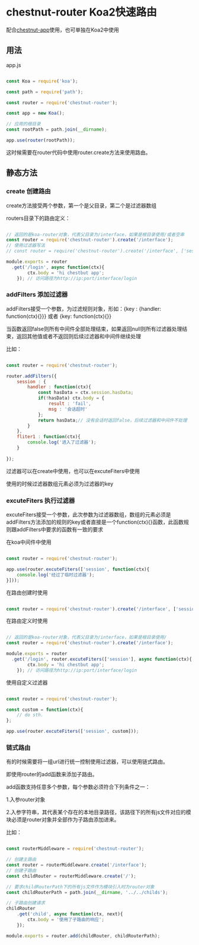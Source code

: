 # chestnut-router Koa2快速路由

配合[chestnut-app](https://github.com/nandy007/chestnut-app)使用，也可单独在Koa2中使用

## 用法

app.js

```javascript

const Koa = require('koa');

const path = require('path');

const router = require('chestnut-router');

const app = new Koa();

// 应用的根目录
const rootPath = path.join(__dirname);

app.use(router(rootPath));

```

这时候需要在router代码中使用router.create方法来使用路由。


## 静态方法

### create 创建路由

create方法接受两个参数，第一个是父目录，第二个是过滤器数组

routers目录下的路由定义：
```javascript

// 返回的是koa-router对象，代表父目录为/interface，如果是根目录使用/或者空串
const router = require('chestnut-router').create('/interface');
// 使用过滤器写法
// const router = require('chestnut-router').create('/interface', ['session']);

module.exports = router
  .get('/login', async function(ctx){
		ctx.body = 'hi chestbut app';
	}); // 访问路径为http://ip:port/interface/login

```

### addFilters 添加过滤器

addFilters接受一个参数，为过滤规则对象，形如：{key : {handler: function(ctx){}}} 或者 {key: function(ctx){}}

当函数返回false则所有中间件全部处理结束，如果返回null则所有过滤器处理结束，返回其他值或者不返回则后续过滤器和中间件继续处理

比如：
```javascript

const router = require('chestnut-router');

router.addFilters({
	session : {
        handler : function(ctx){
            const hasData = ctx.session.hasData;
            if(!hasData) ctx.body = {
                result : 'fail',
                msg : '会话超时'
            };
            return hasData;// 没有会话时返回false，后续过滤器和中间件不处理
        }
    },
	fliter1 : function(ctx){
		console.log('进入了过滤器');
	}
	
});

```

过滤器可以在create中使用，也可以在excuteFiters中使用

使用的时候过滤器数组元素必须为过滤器的key

### excuteFiters 执行过滤器

excuteFiters接受一个参数，此次参数为过滤器数组，数组的元素必须是addFilters方法添加的规则的key或者直接是一个function(ctx){}函数，此函数规则跟addFilters中要求的函数有一致的要求


在koa中间件中使用

```javascript

const router = require('chestnut-router');

app.use(router.excuteFiters(['session', function(ctx){
	console.log('经过了临时过滤器');
}]));

```

在路由创建时使用
```javascript

const router = require('chestnut-router').create('/interface', ['session']);

```

在路由定义时使用
```javascript

// 返回的是koa-router对象，代表父目录为/interface，如果是根目录使用/
const router = require('chestnut-router').create('/interface');

module.exports = router
  .get('/login', router.excuteFiters(['session'], async function(ctx){
		ctx.body = 'hi chestbut app';
	}); // 访问路径为http://ip:port/interface/login

```


使用自定义过滤器

```javascript

const router = require('chestnut-router');

const custom = function(ctx){
	// do sth.
};

app.use(router.excuteFiters(['session', custom]));

```

### 链式路由

有的时候需要将一组url进行统一控制使用过滤器，可以使用链式路由。

即使用router的add函数来添加子路由。

add函数支持任意多个参数，每个参数必须符合下列条件之一：

1.入参router对象

2.入参字符串，其代表某个存在的本地目录路径，该路径下的所有js文件对应的模块必须是router对象并全部作为子路由添加进来。


比如：

```javascript

const routerMiddleware = require('chestnut-router');

// 创建主路由
const router = routerMiddleware.create('/interface');
// 创建子路由
const childRouter = routerMiddleware.create('/');

// 要求childRouterPath下的所有js文件作为模块引入时为router对象
const childRouterPath = path.join(__dirname, '../../childs');

// 子路由创建请求
childRouter
    .get('child', async function(ctx, next){
        ctx.body = '使用了子路由的响应';
    });

module.exports = router.add(childRouter, childRouterPath);


```


